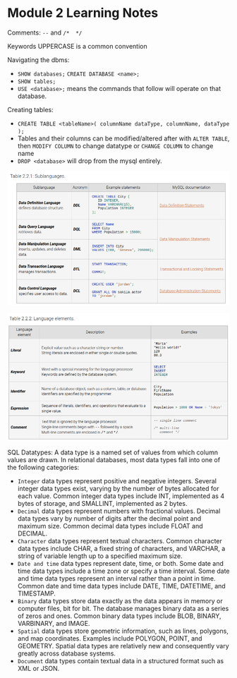 # Module 2 Learning Notes

Comments: `--` and `/*  */`

Keywords UPPERCASE is a common convention

Navigating the dbms:
- `SHOW databases;` `CREATE DATABASE <name>;`
- `SHOW tables;`
- `USE <database>;` means the commands that follow will operate on that database.

Creating tables:
- `CREATE TABLE <tableName>( columnName dataType, columnName, dataType );`
- Tables and their columns can be modified/altered after with `ALTER TABLE`, then `MODIFY COLUMN` to change datatype or `CHANGE COLUMN` to change name
- `DROP <database>` will drop from the mysql entirely.

![SQL Statement Types](./imgs/sql_types.png)

![SQL Elements](./imgs/sql_elements.png)


SQL Datatypes:
A data type is a named set of values from which column values are drawn. In relational databases, most data types fall into one of the following categories:

- `Integer` data types represent positive and negative integers. Several integer data types exist, varying by the number of bytes allocated for each value. Common integer data types include INT, implemented as 4 bytes of storage, and SMALLINT, implemented as 2 bytes.
- `Decimal` data types represent numbers with fractional values. Decimal data types vary by number of digits after the decimal point and maximum size. Common decimal data types include FLOAT and DECIMAL.
- `Character` data types represent textual characters. Common character data types include CHAR, a fixed string of characters, and VARCHAR, a string of variable length up to a specified maximum size.
- `Date and time` data types represent date, time, or both. Some date and time data types include a time zone or specify a time interval. Some date and time data types represent an interval rather than a point in time. Common date and time data types include DATE, TIME, DATETIME, and TIMESTAMP.
- `Binary` data types store data exactly as the data appears in memory or computer files, bit for bit. The database manages binary data as a series of zeros and ones. Common binary data types include BLOB, BINARY, VARBINARY, and IMAGE.
- `Spatial` data types store geometric information, such as lines, polygons, and map coordinates. Examples include POLYGON, POINT, and GEOMETRY. Spatial data types are relatively new and consequently vary greatly across database systems.
- `Document` data types contain textual data in a structured format such as XML or JSON.
